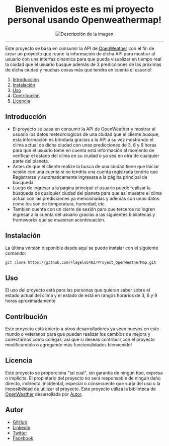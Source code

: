 <h1 align="center">Bienvenidos este es mi proyecto personal usando Openweathermap!</h1>

<p align="center">
  <img src="https://encrypted-tbn0.gstatic.com/images?q=tbn:ANd9GcTnt6FomDwusPis9HdQOAefKveu7jASJ-z89r6PW_G7Dw&s" alt="Descripción de la imagen">
</p>
<hr>

Este proyecto se basa en consumir la API de [OpenWeather](https://openweathermap.org/api) con el fin de crear un proyecto que reune la información de dicha API para mostrar al usuario con una interfaz dinamica para que pueda visualizar en tiempo real la ciudad que el usuario busque además de 3 predicciones de las próximas de dicha ciudad y muchas cosas más que tendra en cuenta el usuario!

1. [Introducción](#introducción)
2. [Instalación](#instalación)
3. [Uso](#uso)
4. [Contribución](#contribución)
5. [Licencia](#licencia)

## Introducción
- El proyecto se basa en consumir la API de OpenWeather y mostrar al usuario los datos meteorologicos de una ciudad que el cliente busque, esta información es brindada gracias a la API a su vez mostrando el clima actual de dicha ciudad con unas predicciones de 3, 6 y 9 horas para que el usuario tome en cuenta está información al momento de verificar el estado del clima en su ciudad o ya sea en otra de cualquier parte del planeta.
- Antes de que el cliente realize la busca de una ciudad tiene que Iniciar sesión con una cuenta si no tendria una cuenta registrada tendria que Registrarse y automaticamente ingresara a la página principal de búsqueda
- Luego de ingresar a la página principal el usuario puede realizar la búsqueda de cualquier ciudad del planeta para que así muestre el clima actual con las predicciones ya mencionadas y además con unos datos como los son de temperatura, humedad, etc.
- Tambien cuenta con un cierre de sesión para que terceros no logren ingresar a la cuenta del usuario gracias a las siguientes bibliotecas y frameworks que se muestran acontinuación.

## Instalación
La última versión disponible desde aquí se puede instalar con el siguiente comando:
```sh
git clone https://github.com/Flagelo6482/Proyect_OpenWeatherMap.git
```

## Uso
El uso del proyecto está para las personas que quieran saber sobre el estado actual del clima y el estado de está en rangos horarios de 3, 6 y 9 horas aproximadamente

## Contribución
Este proyecto está abierto a otros desarrolladores ya sean nuevos en este mundo o veteranos para que puedan realizar los cambios de mejora y conectarnos como colegas, así que si deseas contribuir con el proyecto modificandolo o agregando más funcionalidades bienvenido!

## Licencia
Este proyecto se proporciona "tal cual", sin garantía de ningún tipo, expresa o implícita. El propietario del proyecto no será responsable de ningún daño directo, indirecto, incidental, especial o consecuente que surja del uso o la imposibilidad de utilizar el proyecto.
Este proyecto utiliza la biblioteca de [OpenWeather](https://openweathermap.org/api) desarrollada por [Autor](https://openweathermap.org/api).

## Autor

- [GitHub](https://github.com/Flagelo6482)
- [LinkedIn](https://www.linkedin.com/in/francisco-jes%C3%BAs-sono-callla-820a6526a/)
- [Twitter](https://twitter.com/FrankSC6482)
- [Facebook](https://www.facebook.com/Francisco.loquito)

